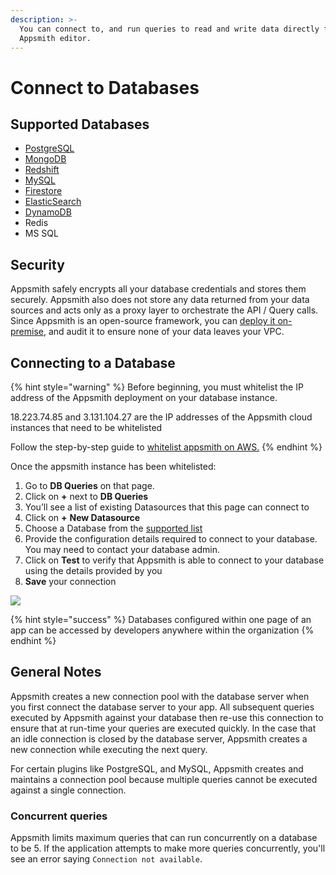 ```yaml
---
description: >-
  You can connect to, and run queries to read and write data directly from the
  Appsmith editor.
---
```


# Connect to Databases

## Supported Databases

- [PostgreSQL](../../datasource-reference/querying-postgres.md)
- [MongoDB](../../datasource-reference/querying-mongodb/)
- [Redshift](../../datasource-reference/querying-redshift.md)
- [MySQL](../../datasource-reference/querying-mysql.md)
- [Firestore](../../datasource-reference/querying-firestore.md)
- [ElasticSearch](../../datasource-reference/querying-elasticsearch.md)
- [DynamoDB](../../datasource-reference/querying-dynamodb.md)
- Redis
- MS SQL

## Security

Appsmith safely encrypts all your database credentials and stores them securely. Appsmith also does not store any data returned from your data sources and acts only as a proxy layer to orchestrate the API / Query calls. Since Appsmith is an open-source framework, you can [deploy it on-premise](../../../setup/), and audit it to ensure none of your data leaves your VPC.

## Connecting to a Database

{% hint style="warning" %}
Before beginning, you must whitelist the IP address of the Appsmith deployment on your database instance.

18.223.74.85 and 3.131.104.27 are the IP addresses of the Appsmith cloud instances that need to be whitelisted

Follow the step-by-step guide to [whitelist appsmith on AWS.](aws-whitelist.md)
{% endhint %}

Once the appsmith instance has been whitelisted:

1. Go to **DB Queries** on that page.
2. Click on **+** next to **DB Queries**
3. You’ll see a list of existing Datasources that this page can connect to
4. Click on **+** **New Datasource**
5. Choose a Database from the [supported list](./#supported-databases)
6. Provide the configuration details required to connect to your database. You may need to contact your database admin.
7. Click on **Test** to verify that Appsmith is able to connect to your database using the details provided by you
8. **Save** your connection

![](../../../.gitbook/assets/db-connect.gif)

{% hint style="success" %}
Databases configured within one page of an app can be accessed by developers anywhere within the organization
{% endhint %}

## General Notes

Appsmith creates a new connection pool with the database server when you first connect the database server to your app. All subsequent queries executed by Appsmith against your database then re-use this connection to ensure that at run-time your queries are executed quickly. In the case that an idle connection is closed by the database server, Appsmith creates a new connection while executing the next query.

For certain plugins like PostgreSQL, and MySQL, Appsmith creates and maintains a connection pool because multiple queries cannot be executed against a single connection.

### Concurrent queries

Appsmith limits maximum queries that can run concurrently on a database to be 5. If the application attempts to make more queries concurrently, you'll see an error saying `Connection not available`.
